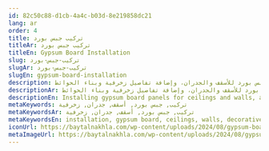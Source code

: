 ```yaml
---
id: 82c50c88-d1cb-4a4c-b03d-8e219858dc21
lang: ar
order: 4
title: تركيب جبس بورد
titleAr: تركيب جبس بورد
titleEn: Gypsum Board Installation
slug: تركيب-جبس-بورد
slugAr: تركيب-جبس-بورد
slugEn: gypsum-board-installation
description: تركيب ألواح الجبس بورد للأسقف والجدران، وإضافة تفاصيل زخرفية وبناء الحوائط.
descriptionAr: تركيب ألواح الجبس بورد للأسقف والجدران، وإضافة تفاصيل زخرفية وبناء الحوائط.
descriptionEn: Installing gypsum board panels for ceilings and walls, adding decorative details and building partitions.
metaKeywords: تركيب, جبس بورد, أسقف, جدران, زخرفية
metaKeywordsAr: تركيب, جبس بورد, أسقف, جدران, زخرفية
metaKeywordsEn: installation, gypsum board, ceilings, walls, decorative
iconUrl: https://baytalnakhla.com/wp-content/uploads/2024/08/gypsum-board.png
metaImageUrl: https://baytalnakhla.com/wp-content/uploads/2024/08/gypsum-board.png
---
```

